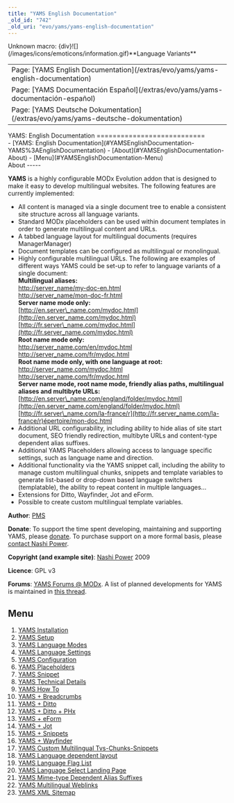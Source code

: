 ```yaml
---
title: "YAMS English Documentation"
_old_id: "742"
_old_uri: "evo/yams/yams-english-documentation"
---
```


<div class="error"><span class="error">Unknown macro: {div}</span>![](/images/icons/emoticons/information.gif)**Language Variants**

<table class="tableview" width="100%"><tr><td><span class="icon icon-page">Page:</span> [YAMS English Documentation](/extras/evo/yams/yams-english-documentation)</td></tr><tr><td><span class="icon icon-page">Page:</span> [YAMS Documentación Español](/extras/evo/yams/yams-documentación-español)</td></tr><tr><td><span class="icon icon-page">Page:</span> [YAMS Deutsche Dokumentation](/extras/evo/yams/yams-deutsche-dokumentation)</td></tr></table></div>YAMS: English Documentation
===========================

<div>- [YAMS: English Documentation](#YAMSEnglishDocumentation-YAMS%3AEnglishDocumentation)
  - [About](#YAMSEnglishDocumentation-About)
  - [Menu](#YAMSEnglishDocumentation-Menu)

</div>About
-----

**YAMS** is a highly configurable MODx Evolution addon that is designed to make it easy to develop multilingual websites. The following features are currently implemented:

- All content is managed via a single document tree to enable a consistent site structure across all language variants.
- Standard MODx placeholders can be used within document templates in order to generate multilingual content and URLs.
- A tabbed language layout for multilingual documents (requires ManagerManager)
- Document templates can be configured as multilingual or monolingual.
- Highly configurable multilingual URLs. The following are examples of different ways YAMS could be set-up to refer to language variants of a single document:   
  **Multilingual aliases:**  
  [http://server\_name/my-doc-en.html](http://server_name/my-doc-en.html)  
  [http://server\_name/mon-doc-fr.html](http://server_name/mon-doc-fr.html)  
  **Server name mode only:**  
  [http://en.server\_name.com/mydoc.html](http://en.server_name.com/mydoc.html)  
  [http://fr.server\_name.com/mydoc.html](http://fr.server_name.com/mydoc.html)  
  **Root name mode only:**  
  [http://server\_name.com/en/mydoc.html](http://server_name.com/en/mydoc.html)  
  [http://server\_name.com/fr/mydoc.html](http://server_name.com/fr/mydoc.html)  
  **Root name mode only, with one language at root:**  
  [http://server\_name.com/mydoc.html](http://server_name.com/mydoc.html)  
  [http://server\_name.com/fr/mydoc.html](http://server_name.com/fr/mydoc.html)  
  **Server name mode, root name mode, friendly alias paths, multilingual aliases and multibyte URLs:**  
  [http://en.server\_name.com/england/folder/mydoc.html](http://en.server_name.com/england/folder/mydoc.html)  
  [http://fr.server\_name.com/la-france/r](http://fr.server_name.com/la-france/r)épertoire/mon-doc.html
- Additional URL configurability, including ability to hide alias of site start document, SEO friendly redirection, multibyte URLs and content-type dependent alias suffixes.
- Additional YAMS Placeholders allowing access to language specific settings, such as language name and direction.
- Additional functionality via the YAMS snippet call, including the ability to manage custom multilingual chunks, snippets and template variables to generate list-based or drop-down based language switchers (templatable), the ability to repeat content in multiple languages...
- Extensions for Ditto, Wayfinder, Jot and eForm.
- Possible to create custom multilingual template variables.

**Author**: [PMS](http://modxcms.com/forums/index.php?action=profile;u=12570)

**Donate**: To support the time spent developing, maintaining and supporting YAMS, please [donate](http://nashi.podzone.org/donate.xhtml). To purchase support on a more formal basis, please [contact Nashi Power](http://nashi.podzone.org/contact.xhtml).

**Copyright (and example site)**: [Nashi Power](http://nashi.podzone.org/) 2009

**Licence**: GPL v3

**Forums**: [YAMS Forums @ MODx](http://modxcms.com/forums/index.php/board,381.0.html). A list of planned developments for YAMS is maintained in [this thread](http://modxcms.com/forums/index.php/topic,36513.0.html).

Menu
----

1. [YAMS Installation](/extras/evo/yams/yams-english-documentation/yams-installation)
2. [YAMS Setup](/extras/evo/yams/yams-english-documentation/yams-setup)
3. [YAMS Language Modes](/extras/evo/yams/yams-english-documentation/yams-language-modes)
4. [YAMS Language Settings](/extras/evo/yams/yams-english-documentation/yams-language-settings)
5. [YAMS Configuration](/extras/evo/yams/yams-english-documentation/yams-configuration)
6. [YAMS Placeholders](/extras/evo/yams/yams-english-documentation/yams-placeholders)
7. [YAMS Snippet](/extras/evo/yams/yams-english-documentation/yams-snippet)
8. [YAMS Technical Details](/extras/evo/yams/yams-english-documentation/yams-technical-details)
9. [YAMS How To](/extras/evo/yams/yams-english-documentation/yams-how-to)
  1. [YAMS + Breadcrumbs](/extras/evo/yams/yams-english-documentation/yams-how-to/yams-breadcrumbs)
  2. [YAMS + Ditto](/extras/evo/yams/yams-english-documentation/yams-how-to/yams-ditto)
  3. [YAMS + Ditto + PHx](/extras/evo/yams/yams-english-documentation/yams-how-to/yams-ditto-phx)
  4. [YAMS + eForm](/extras/evo/yams/yams-english-documentation/yams-how-to/yams-eform)
  5. [YAMS + Jot](/extras/evo/yams/yams-english-documentation/yams-how-to/yams-jot)
  6. [YAMS + Snippets](/extras/evo/yams/yams-english-documentation/yams-how-to/yams-snippets)
  7. [YAMS + Wayfinder](/extras/evo/yams/yams-english-documentation/yams-how-to/yams-wayfinder)
  8. [YAMS Custom Multilingual Tvs-Chunks-Snippets](/extras/evo/yams/yams-english-documentation/yams-how-to/yams-custom-multilingual-tvs-chunks-snippets)
  9. [YAMS Language dependent layout](/extras/evo/yams/yams-english-documentation/yams-how-to/yams-language-dependent-layout)
  10. [YAMS Language Flag List](/extras/evo/yams/yams-english-documentation/yams-how-to/yams-language-flag-list)
  11. [YAMS Language Select Landing Page](/extras/evo/yams/yams-english-documentation/yams-how-to/yams-language-select-landing-page)
  12. [YAMS Mime-type Dependent Alias Suffixes](/extras/evo/yams/yams-english-documentation/yams-how-to/yams-mime-type-dependent-alias-suffixes)
  13. [YAMS Multilingual Weblinks](/extras/evo/yams/yams-english-documentation/yams-how-to/yams-multilingual-weblinks)
  14. [YAMS XML Sitemap](/extras/evo/yams/yams-english-documentation/yams-how-to/yams-xml-sitemap)